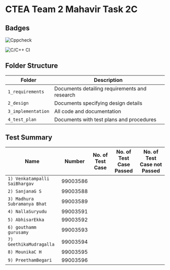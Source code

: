 # CTEA Team 2 Mahavir Task 2C

## Badges

![Cppcheck](https://github.com/99003592/Team2-TaskCalculator/workflows/Cppcheck/badge.svg)

![C/C++ CI](https://github.com/99003592/Team2-TaskCalculator/workflows/C/C++%20CI/badge.svg)

## Folder Structure
Folder             | Description
-------------------| -----------------------------------------
`1_requirements`   | Documents detailing requirements and research
`2_design`         | Documents specifying design details
`3_implementation` | All code and documentation
`4_test_plan`      | Documents with test plans and procedures




## Test Summary
Name                  | Number            | No. of Test Case             | No. of Test Case Passed          | No. of Test Case not Passed 
----------------------|-------------------|------------------------------|----------------------------------|-------------------------------
`1) Venkatampalli SaiBhargav` | 99003586     | |
`2) SanjanaG S`           | 99003588 |
`3) Madhura Subramanya Bhat` | 99003589 |
`4) NallaSuryudu`| 99003591 |
`5) AbhisarEkka` | 99003592  |
`6) gouthamm gurusamy`   | 99003593 |
`7) GeethikaMudragalla`  | 99003594  |
`8) MounikaC H` | 99003595  |
`9) PreethamBegari`  | 99003596  |
